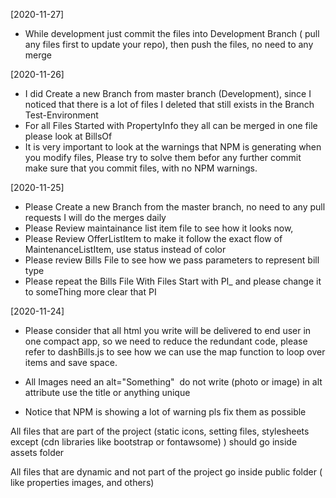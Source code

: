 [2020-11-27]
- While development just commit the files into Development Branch ( pull any files first to update your repo), then push the files, no need to any merge

[2020-11-26]
- I did Create a new Branch from master branch (Development), since I noticed that there is a lot of files I deleted that still exists in the Branch Test-Environment
- For all Files Started with PropertyInfo they all can be merged in one file please look at BillsOf
- It is very important to look at the warnings that NPM is generating when you modify files, Please try to solve them befor any further commit make sure that you commit files, with no NPM warnings.


[2020-11-25]
- Please Create a new Branch from the master branch, no need to any pull requests I will do the merges daily
- Please Review maintainance list item file to see how it looks now, 
- Please Review OfferListItem to make it follow the exact flow of MaintenanceListItem, use status instead of color 
- Please review Bills File to see how we pass parameters to represent bill type
- Please repeat the Bills File With Files Start with PI_ and please change it to someThing more clear that PI

[2020-11-24]
- Please consider that all html you write will be delivered to end user in one compact app, so we need to reduce the redundant code, please refer to dashBills.js to see how we can use the map function to loop over  items and save space.

- All Images need an alt="Something" <img alt="" /> do not write (photo or image) in alt attribute use the title or anything unique

- Notice that NPM is showing a lot of warning pls fix them as possible


All files that are part of the project (static icons,  setting files, stylesheets except (cdn libraries like bootstrap or fontawsome) ) should go inside assets folder

All files that are dynamic and not part of the project go inside public folder ( like properties images, and others)



